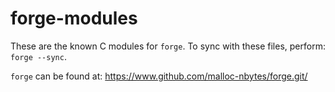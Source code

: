 # forge-modules

These are the known C modules for `forge`. To sync with these files, perform: `forge --sync`.

`forge` can be found at: https://www.github.com/malloc-nbytes/forge.git/
